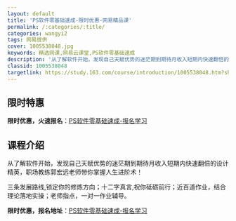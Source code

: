 ```yaml
---
layout: default
title: 'PS软件零基础速成-限时优惠-网易精品课'
permalink: /:categories/:title/
categories: wangyi2
tags: 网易提供
cover: 1005538048.jpg
keywords: 精选网课,网易云课堂,PS软件零基础速成
description: '从了解软件开始，发现自己天赋优势的迷茫期到期待月收入短期内快速翻倍的设计精英，职场教练郭宏远老师带你掌握人生进阶术！三条'
classid: 1005538048
targetlink: https://study.163.com/course/introduction/1005538048.htm?share=1&shareId=1025206652&utm_campaign=share&utm_medium=iphoneShare&utm_source=&utm_u=1025206652
---
```


## 限时特惠

**限时优惠，火速报名**：[PS软件零基础速成-报名学习](https://study.163.com/course/introduction/1005538048.htm?share=1&shareId=1025206652&utm_campaign=share&utm_medium=iphoneShare&utm_source=&utm_u=1025206652)

## 课程介绍

从了解软件开始，发现自己天赋优势的迷茫期到期待月收入短期内快速翻倍的设计精英，职场教练郭宏远老师带你掌握人生进阶术！

三条发展路线,锁定你的修炼方向；十二字真言,祝你砥砺前行；近百道作业，结合理论落地实操；老师指点，一对一作业辅导。

**限时优惠，报名地址**：[PS软件零基础速成-报名学习](https://study.163.com/course/introduction/1005538048.htm?share=1&shareId=1025206652&utm_campaign=share&utm_medium=iphoneShare&utm_source=&utm_u=1025206652)

